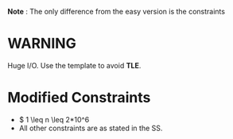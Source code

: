 
**Note** : The only difference from the easy version is the constraints

# WARNING
Huge I/O. Use the template to avoid **TLE**.

# Modified Constraints
* $ 1 \leq n \leq 2*10^6
* All other constraints are as stated in the SS.

